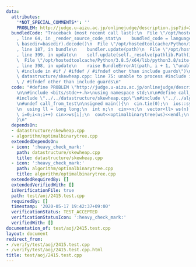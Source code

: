 ```yaml
---
data:
  attributes:
    '*NOT_SPECIAL_COMMENTS*': ''
    PROBLEM: http://judge.u-aizu.ac.jp/onlinejudge/description.jsp?id=2415
  bundledCode: "Traceback (most recent call last):\n  File \"/opt/hostedtoolcache/Python/3.8.5/x64/lib/python3.8/site-packages/onlinejudge_verify/documentation/build.py\"\
    , line 64, in _render_source_code_stat\n    bundled_code = language.bundle(stat.path,\
    \ basedir=basedir).decode()\n  File \"/opt/hostedtoolcache/Python/3.8.5/x64/lib/python3.8/site-packages/onlinejudge_verify/languages/cplusplus.py\"\
    , line 187, in bundle\n    bundler.update(path)\n  File \"/opt/hostedtoolcache/Python/3.8.5/x64/lib/python3.8/site-packages/onlinejudge_verify/languages/cplusplus_bundle.py\"\
    , line 399, in update\n    self.update(self._resolve(pathlib.Path(included), included_from=path))\n\
    \  File \"/opt/hostedtoolcache/Python/3.8.5/x64/lib/python3.8/site-packages/onlinejudge_verify/languages/cplusplus_bundle.py\"\
    , line 398, in update\n    raise BundleErrorAt(path, i + 1, \"unable to process\
    \ #include in #if / #ifdef / #ifndef other than include guards\")\nonlinejudge_verify.languages.cplusplus_bundle.BundleErrorAt:\
    \ datastructure/skewheap.cpp: line 75: unable to process #include in #if / #ifdef\
    \ / #ifndef other than include guards\n"
  code: "#define PROBLEM \"http://judge.u-aizu.ac.jp/onlinejudge/description.jsp?id=2415\"\
    \n\n#include <bits/stdc++.h>\nusing namespace std;\n\n#define call_from_test\n\
    #include \"../../datastructure/skewheap.cpp\"\n#include \"../../algorithm/optimalbinarytree.cpp\"\
    \n#undef call_from_test\n\nsigned main(){\n  cin.tie(0);\n  ios::sync_with_stdio(0);\n\
    \n  using ll = long long;\n  int n;\n  cin>>n;\n  vector<ll> ws(n);\n  for(int\
    \ i=0;i<n;i++) cin>>ws[i];\n  cout<<optimalbinarytree(ws)<<endl;\n  return 0;\n\
    }\n"
  dependsOn:
  - datastructure/skewheap.cpp
  - algorithm/optimalbinarytree.cpp
  extendedDependsOn:
  - icon: ':heavy_check_mark:'
    path: datastructure/skewheap.cpp
    title: datastructure/skewheap.cpp
  - icon: ':heavy_check_mark:'
    path: algorithm/optimalbinarytree.cpp
    title: algorithm/optimalbinarytree.cpp
  extendedRequiredBy: []
  extendedVerifiedWith: []
  isVerificationFile: true
  path: test/aoj/2415.test.cpp
  requiredBy: []
  timestamp: '2020-05-17 19:42:37+09:00'
  verificationStatus: TEST_ACCEPTED
  verificationStatusIcon: ':heavy_check_mark:'
  verifiedWith: []
documentation_of: test/aoj/2415.test.cpp
layout: document
redirect_from:
- /verify/test/aoj/2415.test.cpp
- /verify/test/aoj/2415.test.cpp.html
title: test/aoj/2415.test.cpp
---
```

